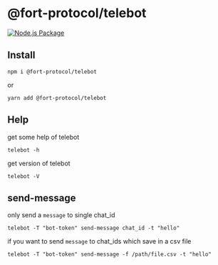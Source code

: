 # @fort-protocol/telebot

[![Node.js Package](https://github.com/FORT-Protocol/telebot/actions/workflows/npm-publish.yml/badge.svg)](https://github.com/FORT-Protocol/telebot/actions/workflows/npm-publish.yml)

## Install

```shell
npm i @fort-protocol/telebot
```

or

```shell
yarn add @fort-protocol/telebot
```

## Help

get some help of telebot

```shell
telebot -h
```

get version of telebot

```shell
telebot -V
```

## send-message

only send a `message` to single chat_id

```shell
telebot -T "bot-token" send-message chat_id -t "hello"
```

if you want to send `message` to chat_ids which save in a csv file

```shell
telebot -T "bot-token" send-message -f /path/file.csv -t "hello"
```
